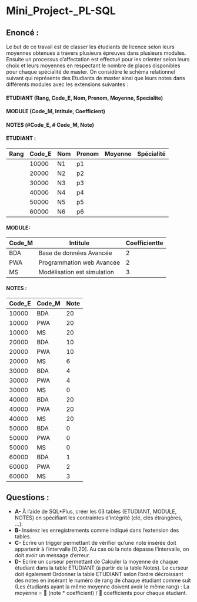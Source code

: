 # Mini_Project-_PL-SQL
## Enoncé :
Le but de ce travail est de classer les étudiants de licence selon leurs moyennes obtenues à travers plusieurs épreuves dans plusieurs modules. 
Ensuite un processus d’affectation est effectué pour les orienter selon leurs choix et leurs moyennes en respectant le nombre de places disponibles pour chaque spécialité de master.
On considère le schéma relationnel suivant qui représente des Etudiants de master ainsi que leurs
notes dans différents modules avec les extensions suivantes :
#### ETUDIANT (Rang, Code_E, Nom, Prenom, Moyenne, Specialite)
#### MODULE (Code_M, Intitule, Coefficient)
#### NOTES (#Code_E, # Code_M, Note) 

#### ETUDIANT :
| Rang | Code_E | Nom    | Prenom  | Moyenne | Spécialité |
|------|--------|--------|---------|---------|------------|
|      | 10000  | N1     | p1      |         |            |
|      | 20000  | N2     | p2      |         |            |
|      | 30000  | N3     | p3      |         |            |
|      | 40000  | N4     | p4      |         |            |
|      | 50000  | N5     | p5      |         |            |
|      | 60000  | N6     | p6      |         |            |

#### MODULE:
| Code_M | Intitule                      | Coefficientte|
|--------|-------------------------------|--------------|
|   BDA  |   Base de données Avancée     |     2        |
|   PWA  |   Programmation web Avancée   |     2        |
|   MS   |   Modélisation est simulation |     3        |

#### NOTES :
| Code_E | Code_M | Note |
|--------|--------|------|
| 10000  | BDA    | 20   |
| 10000  | PWA    | 20   |
| 10000  | MS     | 20   |
| 20000  | BDA    | 10   |
| 20000  | PWA    | 10   |
| 20000  | MS     | 6    |
| 30000  | BDA    | 4    |
| 30000  | PWA    | 4    |
| 30000  | MS     | 0    |
| 40000  | BDA    | 20   |
| 40000  | PWA    | 20   |
| 40000  | MS     | 20   |
| 50000  | BDA    | 0    |
| 50000  | PWA    | 0    |
| 50000  | MS     | 0    |
| 60000  | BDA    | 1    |
| 60000  | PWA    | 2    |
| 60000  | MS     | 3    |

## Questions :
* **A-** À l’aide de SQL*Plus, créer les 03 tables (ETUDIANT, MODULE, NOTES) en spécifiant les
contraintes d’intégrité (clé, clés étrangères, …).
* **B-**  Insérez les enregistrements comme indiqué dans l’extension des tables.
* **C-** Ecrire un trigger permettant de vérifier qu’une note insérée doit appartenir à l’intervalle [0,20].
Au cas où la note dépasse l’intervalle, on doit avoir un message d’erreur.
* **D-** Ecrire un curseur permettant de Calculer la moyenne de chaque étudiant dans la table ETUDIANT
(à partir de la table Notes). Le curseur doit également Ordonner la table ETUDIANT selon l’ordre
décroissant des notes en insérant le numéro de rang de chaque étudiant comme suit (Les étudiants
ayant la même moyenne doivent avoir le même rang) :
La moyenne =  (note * coefficient) /  coefficients pour chaque étudiant. 


